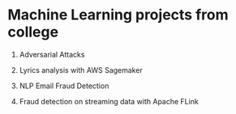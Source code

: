 # Machine Learning projects from college

1. Adversarial Attacks

2. Lyrics analysis with AWS Sagemaker

3. NLP Email Fraud Detection

4. Fraud detection on streaming data with Apache FLink 



